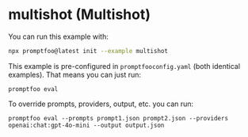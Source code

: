 # multishot (Multishot)

You can run this example with:

```bash
npx promptfoo@latest init --example multishot
```

This example is pre-configured in `promptfooconfig.yaml` (both identical examples). That means you can just run:

```
promptfoo eval
```

To override prompts, providers, output, etc. you can run:

```
promptfoo eval --prompts prompt1.json prompt2.json --providers openai:chat:gpt-4o-mini --output output.json
```
